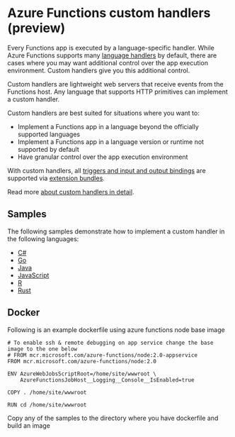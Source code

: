 # Azure Functions custom handlers (preview)

Every Functions app is executed by a language-specific handler. While Azure Functions supports many [language handlers](https://docs.microsoft.com/azure/azure-functions/supported-languages) by default, there are cases where you may want additional control over the app execution environment. Custom handlers give you this additional control.

Custom handlers are lightweight web servers that receive events from the Functions host. Any language that supports HTTP primitives can implement a custom handler.

Custom handlers are best suited for situations where you want to:

- Implement a Functions app in a language beyond the officially supported languages
- Implement a Functions app in a language version or runtime not supported by default
- Have granular control over the app execution environment

With custom handlers, all [triggers and input and output bindings](https://docs.microsoft.com/azure/azure-functions/functions-triggers-bindings) are supported via [extension bundles](https://docs.microsoft.com/azure/azure-functions/functions-bindings-register).

Read more [about custom handlers in detail](https://docs.microsoft.com/azure/azure-functions/functions-custom-handlers).

## Samples

The following samples demonstrate how to implement a custom handler in the following languages:

- [C#](https://github.com/Azure-Samples/functions-custom-handlers/tree/master/CSharp)
- [Go](https://github.com/Azure-Samples/functions-custom-handlers/tree/master/go)
- [Java](https://github.com/Azure-Samples/functions-custom-handlers/tree/master/Java)
- [JavaScript](https://github.com/Azure-Samples/functions-custom-handlers/tree/master/node)
- [R](https://github.com/Azure-Samples/functions-custom-handlers/tree/master/R)
- [Rust](https://github.com/Azure-Samples/functions-custom-handlers/tree/master/Rust)

## Docker

Following is an example dockerfile using azure functions node base image

```
# To enable ssh & remote debugging on app service change the base image to the one below
# FROM mcr.microsoft.com/azure-functions/node:2.0-appservice
FROM mcr.microsoft.com/azure-functions/node:2.0

ENV AzureWebJobsScriptRoot=/home/site/wwwroot \
    AzureFunctionsJobHost__Logging__Console__IsEnabled=true

COPY . /home/site/wwwroot

RUN cd /home/site/wwwroot

```

Copy any of the samples to the directory where you have dockerfile and build an image